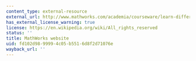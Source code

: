 ```yaml
---
content_type: external-resource
external_url: http://www.mathworks.com/academia/courseware/learn-differential-equations.html
has_external_license_warning: true
license: https://en.wikipedia.org/wiki/All_rights_reserved
status: ''
title: MathWorks website
uid: fd102d98-9999-4c05-b551-6d8f2d71076e
wayback_url: ''
---
```

